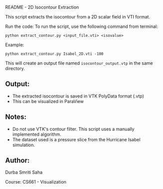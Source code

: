 README - 2D Isocontour Extraction

This script extracts the isocontour from a 2D scalar field in VTI format.

Run the code:
To run the script, use the following command from terminal:

    python extract_contour.py <input_file.vti> <isovalue>

Example:

    python extract_contour.py Isabel_2D.vti -100

This will create an output file named `isocontour_output.vtp` in the same directory.

Output:
-------
- The extracted isocontour is saved in VTK PolyData format (.vtp)
- This can be visualized in ParaView

Notes:
------
- Do not use VTK's contour filter. This script uses a manually implemented algorithm.
- The dataset used is a pressure slice from the Hurricane Isabel simulation.

Author:
-------
Durba Smriti Saha

Course: CS661 - Visualization
